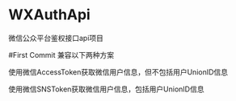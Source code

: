 # WXAuthApi
微信公众平台鉴权接口api项目

#First Commit
兼容以下两种方案

使用微信AccessToken获取微信用户信息，但不包括用户UnionID信息

使用微信SNSToken获取微信用户信息，包括用户UnionID信息
